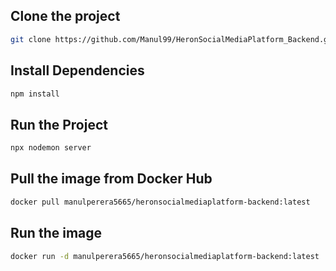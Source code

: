 ## Clone the project
```bash
git clone https://github.com/Manul99/HeronSocialMediaPlatform_Backend.git
````

## Install Dependencies
````bash
npm install
````
## Run the Project
````bash
npx nodemon server
````
## Pull the image from Docker Hub
````bash
docker pull manulperera5665/heronsocialmediaplatform-backend:latest
````
## Run the image
````bash
docker run -d manulperera5665/heronsocialmediaplatform-backend:latest
````
